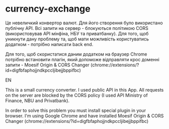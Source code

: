 # currency-exchange

Це невеличкий конвертор валют. Для його створення було використано публічну API.
Всі запити на сервер - блокуються політикою CORS (використовував API мінфіна,
НБУ та приватбанку). Для того, щоб уникнути дану проблему та, щоб мати
можливість користуватись додатком - потрібно написати back end.

Для того, щоб скористатися даним додатком на браузер Chrome потрібно встановити
плагін, який допоможе відправляти крос доменні запити - Moesif Origin & CORS
Changer (chrome://extensions/?id=digfbfaphojjndkpccljibejjbppifbc)

EN

This is a small currency converter. I used public API in this App. All requests
on the server are blocked by the CORS policy (I used API Ministry of Finance,
NBU and Privatbank).

In order to solve this problem you must install special plugin in your browser.
I'm using Google Chrome and have installed Moesif Origin & CORS Changer
(chrome://extensions/?id=digfbfaphojjndkpccljibejjbppifbc)
